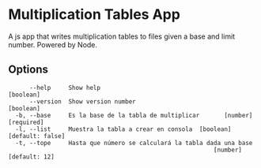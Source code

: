 # Multiplication Tables App
A js app that writes multiplication tables to files given a base and limit number. Powered by Node.

## Options
```
      --help     Show help                                             [boolean]
      --version  Show version number                                   [boolean]
  -b, --base     Es la base de la tabla de multiplicar       [number] [required]
  -l, --list     Muestra la tabla a crear en consola  [boolean] [default: false]
  -t, --tope     Hasta que número se calculará la tabla dada una base
                                                          [number] [default: 12]
```